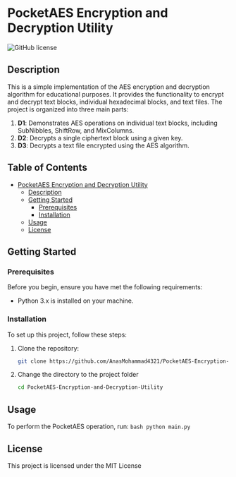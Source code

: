 # PocketAES Encryption and Decryption Utility

![GitHub license](https://img.shields.io/badge/license-MIT-blue.svg)

## Description

This is a simple implementation of the AES encryption and decryption algorithm for educational purposes. It provides the functionality to encrypt and decrypt text blocks, individual hexadecimal blocks, and text files. The project is organized into three main parts:

1. **D1**: Demonstrates AES operations on individual text blocks, including SubNibbles, ShiftRow, and MixColumns.
2. **D2**: Decrypts a single ciphertext block using a given key.
3. **D3**: Decrypts a text file encrypted using the AES algorithm.

## Table of Contents

- [PocketAES Encryption and Decryption Utility](#pocketaes-encryption-and-decryption-utility)
  - [Description](#description)
  - [Getting Started](#getting-started)
    - [Prerequisites](#prerequisites)
    - [Installation](#installation)
  - [Usage](#usage)
  - [License](#license)

## Getting Started

### Prerequisites

Before you begin, ensure you have met the following requirements:

- Python 3.x is installed on your machine.

### Installation

To set up this project, follow these steps:

1. Clone the repository:
    ```bash
    git clone https://github.com/AnasMohammad4321/PocketAES-Encryption-and-Decryption-Utility
    ```
2. Change the directory to the project folder
    ```bash
    cd PocketAES-Encryption-and-Decryption-Utility
    ```
## Usage

To perform the PocketAES operation, run:
    ```bash
    python main.py
    ```

## License
This project is licensed under the MIT License 
